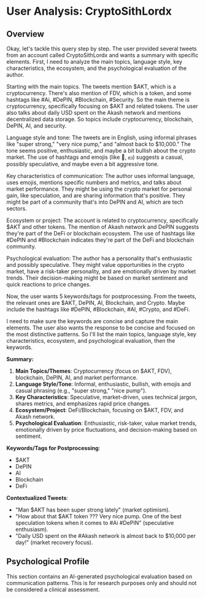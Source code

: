 # User Analysis: CryptoSithLordx

## Overview

<think>
Okay, let's tackle this query step by step. The user provided several tweets from an account called CryptoSithLordx and wants a summary with specific elements. First, I need to analyze the main topics, language style, key characteristics, the ecosystem, and the psychological evaluation of the author.

Starting with the main topics. The tweets mention $AKT, which is a cryptocurrency. There's also mention of FDV, which is a token, and some hashtags like #Ai, #DePIN, #Blockchain, #Security. So the main theme is cryptocurrency, specifically focusing on $AKT and related tokens. The user also talks about daily USD spent on the Akash network and mentions decentralized data storage. So topics include cryptocurrency, blockchain, DePIN, AI, and security.

Language style and tone: The tweets are in English, using informal phrases like "super strong," "very nice pump," and "almost back to $10,000." The tone seems positive, enthusiastic, and maybe a bit bullish about the crypto market. The use of hashtags and emojis (like 🚨, 💵) suggests a casual, possibly speculative, and maybe even a bit aggressive tone.

Key characteristics of communication: The author uses informal language, uses emojis, mentions specific numbers and metrics, and talks about market performance. They might be using the crypto market for personal gain, like speculation, and are sharing information that's positive. They might be part of a community that's into DePIN and AI, which are tech sectors.

Ecosystem or project: The account is related to cryptocurrency, specifically $AKT and other tokens. The mention of Akash network and DePIN suggests they're part of the DeFi or blockchain ecosystem. The use of hashtags like #DePIN and #Blockchain indicates they're part of the DeFi and blockchain community.

Psychological evaluation: The author has a personality that's enthusiastic and possibly speculative. They might value opportunities in the crypto market, have a risk-taker personality, and are emotionally driven by market trends. Their decision-making might be based on market sentiment and quick reactions to price changes.

Now, the user wants 5 keywords/tags for postprocessing. From the tweets, the relevant ones are $AKT, DePIN, AI, Blockchain, and Crypto. Maybe include the hashtags like #DePIN, #Blockchain, #AI, #Crypto, and #DeFi.

I need to make sure the keywords are concise and capture the main elements. The user also wants the response to be concise and focused on the most distinctive patterns. So I'll list the main topics, language style, key characteristics, ecosystem, and psychological evaluation, then the keywords.
</think>

**Summary:**  
1. **Main Topics/Themes**: Cryptocurrency (focus on $AKT, FDV), blockchain, DePIN, AI, and market performance.  
2. **Language Style/Tone**: Informal, enthusiastic, bullish, with emojis and casual phrasing (e.g., "super strong," "nice pump").  
3. **Key Characteristics**: Speculative, market-driven, uses technical jargon, shares metrics, and emphasizes rapid price changes.  
4. **Ecosystem/Project**: DeFi/Blockchain, focusing on $AKT, FDV, and Akash network.  
5. **Psychological Evaluation**: Enthusiastic, risk-taker, value market trends, emotionally driven by price fluctuations, and decision-making based on sentiment.  

**Keywords/Tags for Postprocessing**:  
- $AKT  
- DePIN  
- AI  
- Blockchain  
- DeFi  

**Contextualized Tweets**:  
- "Man $AKT has been super strong lately" (market optimism).  
- "How about that $AKT token ??? Very nice pump. One of the best speculation tokens when it comes to #Ai #DePIN" (speculative enthusiasm).  
- "Daily USD spent on the #Akash network is almost back to $10,000 per day!" (market recovery focus).

## Psychological Profile

This section contains an AI-generated psychological evaluation based on communication patterns. This is for research purposes only and should not be considered a clinical assessment.